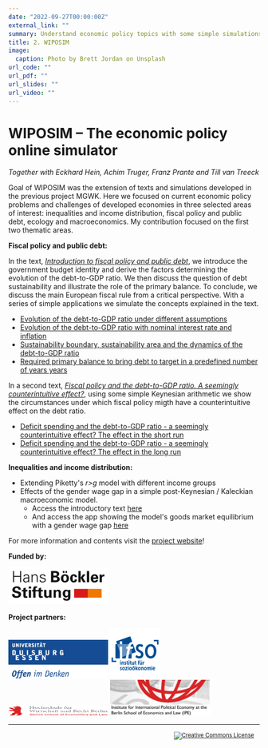 ```yaml
---
date: "2022-09-27T00:00:00Z"
external_link: ""
summary: Understand economic policy topics with some simple simulations.
title: 2. WIPOSIM
image:
  caption: Photo by Brett Jordan on Unsplash
url_code: ""
url_pdf: ""
url_slides: ""
url_video: ""
---
```


# WIPOSIM – The economic policy online simulator

*Together with Eckhard Hein, Achim Truger, Franz Prante and Till van Treeck*

Goal of WIPOSIM was the extension of texts and simulations developed in the previous project MGWK. Here we focused on current economic policy problems and challenges of developed economies in three selected areas of interest: inequalities and income distribution, fiscal policy and public debt, ecology and macroeconomics. My contribution focused on the first two thematic areas.

**Fiscal policy and public debt:**

In the text, [*Introduction to fiscal policy and public debt*](https://wiposim-fiscalpolicy-course.netlify.app/), we introduce the government budget identity and derive the factors determining the evolution of the debt-to-GDP ratio. We then discuss the question of debt sustainability and illustrate the role of the primary balance. To conclude, we discuss the main European fiscal rule from a critical perspective. With a series of simple applications we simulate the concepts explained in the text.

* [Evolution of the debt-to-GDP ratio under different assumptions](https://mgwk.shinyapps.io/debt_simulation_shiny_1/)  
* [Evolution of the debt-to-GDP ratio with nominal interest rate and inflation](https://mgwk.shinyapps.io/debt_simulation_inflation/)  
* [Sustainability boundary, sustainability area and the dynamics of the debt-to-GDP ratio](https://mgwk.shinyapps.io/debt_simulation_shiny_sustainability/)   
* [Required primary balance to bring debt to target in a predefined number of years years](https://mgwk.shinyapps.io/debt_simulation_primary_balance_2/)
      
In a second text, [*Fiscal policy and the debt-to-GDP ratio. A seemingly counterintuitive effect?*](https://wiposim-fiscalpolicy-course2.netlify.app/), using some simple Keynesian arithmetic we show the circumstances under which fiscal policy migth have a counterintuitive effect on the debt ratio.

* [Deficit spending and the debt-to-GDP ratio - a seemingly counterintuitive effect? The effect in the short run](https://mgwk.shinyapps.io/course2_app3/)
* [Deficit spending and the debt-to-GDP ratio - a seemingly counterintuitive effect? The effect in the long run](https://mgwk.shinyapps.io/course2_app4/)

**Inequalities and income distribution:**

- Extending Piketty's *r>g* model with different income groups
- Effects of the gender wage gap in a simple post-Keynesian / Kaleckian macroeconomic model. 
    * Access the introductory text [here](https://wiposim-genderwagegap.netlify.app/)
    * And access the app showing the model's goods market equilibrium with a gender wage gap [here](https://mgwk.shinyapps.io/wiposim_gender/)

For more information and contents visit the [project website](https://www.wiposim.de)!

**Funded by:**

<div class="row">
  <img src="hbs.png" width="200">
</div>

**Project partners:**

<div class="row">
    <img src="ude.png" width="200">
    <img src="ifso.png" width="100">
    <img src="hwr.png" width="200" height="20">
    <img src="ipe.jpg" width="200">
</div>

<hr>

<head>
<style> p.indent{ padding-right: 1em } </style>
</head>
<p style="font-size:80%;text-align:right" class="indent">
<a rel="license" href="http://creativecommons.org/licenses/by-nc-nd/4.0/">
<img alt="Creative Commons License" style="border-width:0" src="https://i.creativecommons.org/l/by-nc-nd/4.0/88x31.png" />
</a>
</p>

